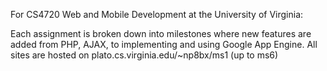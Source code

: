 For CS4720 Web and Mobile Development at the University of Virginia:

Each assignment is broken down into milestones where new features are added from PHP, AJAX, to implementing and using Google App Engine. All sites are hosted on plato.cs.virginia.edu/~np8bx/ms1 (up to ms6)

